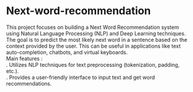 # Next-word-recommendation
This project focuses on building a Next Word Recommendation system using Natural Language Processing (NLP) and Deep Learning techniques. The goal is to predict the most likely next word in a sentence based on the context provided by the user. This can be useful in applications like text auto-completion, chatbots, and virtual keyboards.  
 Main features :  
 . Utilizes NLP techniques for text preprocessing (tokenization, padding, etc.).  
 . Provides a user-friendly interface to input text and get word recommendations.

 

 

